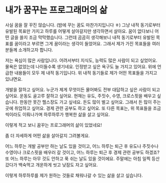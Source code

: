 # 내가 꿈꾸는 프로그래머의 삶

사실 꿈을 잘 꾸진 않습니다. (밤에 꾸는 꿈도 마찬가지입니다 ㅎ)
그냥 내적 동기로부터 유발된 목표만 가지고 하루를 어떻게 살아갈지만 생각하면서 살아요.
꿈이 없다보니 어떤 글을 쓸지 조금 막막했습니다.
그런데 곰곰히 생각해보니 내적 동기로부터 유발된 목표를 꿈이라고 부르면 그게 꿈이라는 생각이 들었어요.
그래서 제가 가진 목표들을 여러분들께 소개하고자 합니다.

저는 욕심이 많은 사람입니다.
어려서부터 지식도, 능력도 많은 사람이 되고 싶었어요. 물욕은 없었는데 나이들수록 생기네요. 인정받고 싶은 욕구도 늘 가지고 있어요.
위에 언급한 내용들이 모두 제 내적 동기입니다.
위 내적 동기들로 제가 어떤 목표들을 가지고 있냐면요.

개발을 잘하고 싶어요. 누군가 제게 무엇이든 물어봐도 전부 대답하고 싶은 사람이 되고 싶어요.
운동도 골고루 잘하고 싶어요. 현재는 유도, 주짓수, 수영, 크로스핏을 배우고 싶습니다. 한동안 못간 헬스장도 가고 싶네요.
돈도 많이 벌고 싶어요. 그래서 돈 많이 주는 곳에 취업하고 싶어요. 경제 관련 공부도 하고 싶어요.
또 다른 목표는, 위 목표들을 조금씩이라도 이뤄나가며 하루하루가 행복한 삶을 살고 싶어요.

이렇게 적고 보니 꿈꾸는 프로그래머의 삶이 있었네요!

좀 더 자세하게 어떤 삶을 살아갈지 그려볼게요.

어느 하루는 개발 공부만 하는 날도 있을 것이고,
어느 하루는 퇴근 후 유도나 주짓수나 수영이나 크로스핏을 배우러 갈 것이고,
어느 하루는 퇴근 후 경제 관련 공부도 하겠죠?
또 어느 하루는 아무 것도 안하고 푹 쉬는 날도 있을 것이에요.
주말에는 아침 일찍 등산갔다가 백숙먹고 개운하게 씻고 낮잠도 자고 싶어요.

이렇게 하루하루를 제가 원하는 것들로 채워나갈 수 있는 삶을 살고 싶습니다.
